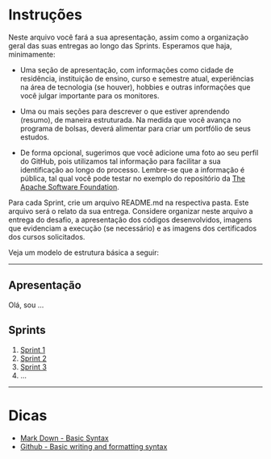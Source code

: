 
# Instruções

Neste arquivo você fará a sua apresentação, assim como a organização geral das suas entregas ao longo das Sprints. Esperamos que haja, minimamente:
 
- Uma seção de apresentação, com informações como cidade de residência, instituição de ensino, curso e semestre atual, experiências na área de tecnologia (se houver), hobbies e outras informações que você julgar importante para os monitores.

- Uma ou mais seções para descrever o que estiver aprendendo (resumo), de maneira estruturada. Na medida que você avança no programa de bolsas, deverá alimentar para criar um portfólio de seus estudos.

- De forma opcional, sugerimos que você adicione uma foto ao seu perfil do GitHub, pois utilizamos tal informação para facilitar a sua identificação ao longo do processo. Lembre-se que a informação é pública, tal qual você pode testar no exemplo do repositório da [
The Apache Software Foundation](https://github.com/apache.png?size=250).


Para cada Sprint, crie um arquivo README.md na respectiva pasta. Este arquivo será o relato da sua entrega. Considere organizar neste arquivo a entrega do desafio, a apresentação dos códigos desenvolvidos, imagens que evidenciam a execução (se necessário) e as imagens dos certificados dos cursos solicitados.


Veja um modelo de estrutura básica a seguir:

___

## Apresentação

Olá, sou ...

## Sprints 

1. [Sprint 1](Sprint%201/README.md)
2. [Sprint 2](Sprint%202/README.md)
3. [Sprint 3](Sprint%203/README.md)
4. ...

___


# Dicas

- [Mark Down - Basic Syntax](https://www.markdownguide.org/basic-syntax/)
- [Github - Basic writing and formatting syntax](https://docs.github.com/en/get-started/writing-on-github/getting-started-with-writing-and-formatting-on-github/basic-writing-and-formatting-syntax)